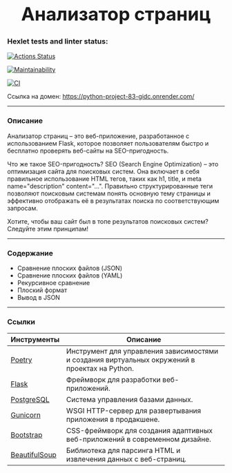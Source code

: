 <h1 align="center" style="font-size: 3em;">Анализатор страниц</h1>

### Hexlet tests and linter status:
[![Actions Status](https://github.com/Maxcosanostra/python-project-83/actions/workflows/hexlet-check.yml/badge.svg)](https://github.com/Maxcosanostra/python-project-83/actions)

[![Maintainability](https://api.codeclimate.com/v1/badges/1e01adc153c0c40755c1/maintainability)](https://codeclimate.com/github/Maxcosanostra/python-project-83/maintainability)

[![CI](https://github.com/Maxcosanostra/python-project-83/actions/workflows/ci.yml/badge.svg)](https://github.com/Maxcosanostra/python-project-83/actions/workflows/ci.yml)

Ссылка на домен:
https://python-project-83-gidc.onrender.com/


---
### Описание
Анализатор страниц – это веб-приложение, разработанное с использованием Flask, которое позволяет пользователям быстро и бесплатно проверять веб-сайты на SEO-пригодность.

Что же такое SEO-пригодность? SEO (Search Engine Optimization) – это оптимизация сайта для поисковых систем. Она включает в себя правильное использование HTML тегов, таких как 
h1, title, и meta name="description" content="...". Правильно структурированные теги позволяют поисковым системам понять основную тему страницы и эффективно отображать её в 
результатах поиска по соответствующим запросам.

Хотите, чтобы ваш сайт был в топе результатов поисковых систем? Следуйте этим принципам!


---

### Содержание
* Сравнение плоских файлов (JSON)
* Сравнение плоских файлов (YAML)
* Рекурсивное сравнение
* Плоский формат
* Вывод в JSON

---

### Ссылки

| Инструменты | Описание |
|----------|----------|
| [Poetry](https://python-poetry.org/) | Инструмент для управления зависимостями и создания виртуальных окружений в проектах на Python. |
| [Flask](https://flask.palletsprojects.com/en/3.0.x/) | Фреймворк для разработки веб-приложений. |
| [PostgreSQL](https://www.postgresql.org/) | Система управления базами данных. |
| [Gunicorn](https://gunicorn.org/) | WSGI HTTP-сервер для развертывания приложения в продакшене. |
| [Bootstrap](https://getbootstrap.com/) | CSS-фреймворк для создания адаптивных веб-приложений в современном дизайне. |
| [BeautifulSoup](https://pypi.org/project/beautifulsoup4/) | Библиотека для парсинга HTML и извлечения данных с веб-страниц. |
